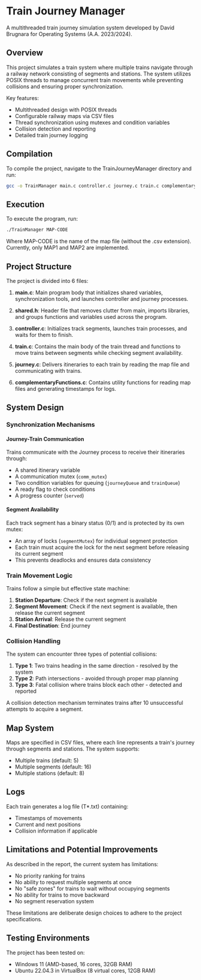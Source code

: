 # Train Journey Manager

A multithreaded train journey simulation system developed by David Brugnara for Operating Systems (A.A. 2023/2024).

## Overview

This project simulates a train system where multiple trains navigate through a railway network consisting of segments and stations. The system utilizes POSIX threads to manage concurrent train movements while preventing collisions and ensuring proper synchronization.

Key features:
- Multithreaded design with POSIX threads
- Configurable railway maps via CSV files
- Thread synchronization using mutexes and condition variables
- Collision detection and reporting
- Detailed train journey logging

## Compilation

To compile the project, navigate to the TrainJourneyManager directory and run:

```bash
gcc -o TrainManager main.c controller.c journey.c train.c complementaryFunctions.c shared.h -pthread
```

## Execution

To execute the program, run:

```bash
./TrainManager MAP-CODE
```

Where MAP-CODE is the name of the map file (without the .csv extension). Currently, only MAP1 and MAP2 are implemented.

## Project Structure

The project is divided into 6 files:

1. **main.c**: Main program body that initializes shared variables, synchronization tools, and launches controller and journey processes.

2. **shared.h**: Header file that removes clutter from main, imports libraries, and groups functions and variables used across the program.

3. **controller.c**: Initializes track segments, launches train processes, and waits for them to finish.

4. **train.c**: Contains the main body of the train thread and functions to move trains between segments while checking segment availability.

5. **journey.c**: Delivers itineraries to each train by reading the map file and communicating with trains.

6. **complementaryFunctions.c**: Contains utility functions for reading map files and generating timestamps for logs.

## System Design

### Synchronization Mechanisms

#### Journey-Train Communication
Trains communicate with the Journey process to receive their itineraries through:
- A shared itinerary variable
- A communication mutex (`comm_mutex`)
- Two condition variables for queuing (`journeyQueue` and `trainQueue`)
- A ready flag to check conditions
- A progress counter (`served`)

#### Segment Availability
Each track segment has a binary status (0/1) and is protected by its own mutex:
- An array of locks (`segmentMutex`) for individual segment protection
- Each train must acquire the lock for the next segment before releasing its current segment
- This prevents deadlocks and ensures data consistency

### Train Movement Logic

Trains follow a simple but effective state machine:
1. **Station Departure**: Check if the next segment is available
2. **Segment Movement**: Check if the next segment is available, then release the current segment
3. **Station Arrival**: Release the current segment
4. **Final Destination**: End journey

### Collision Handling

The system can encounter three types of potential collisions:
1. **Type 1**: Two trains heading in the same direction - resolved by the system
2. **Type 2**: Path intersections - avoided through proper map planning
3. **Type 3**: Fatal collision where trains block each other - detected and reported

A collision detection mechanism terminates trains after 10 unsuccessful attempts to acquire a segment.

## Map System

Maps are specified in CSV files, where each line represents a train's journey through segments and stations. The system supports:
- Multiple trains (default: 5)
- Multiple segments (default: 16)
- Multiple stations (default: 8)

## Logs

Each train generates a log file (T*.txt) containing:
- Timestamps of movements
- Current and next positions
- Collision information if applicable

## Limitations and Potential Improvements

As described in the report, the current system has limitations:
- No priority ranking for trains
- No ability to request multiple segments at once
- No "safe zones" for trains to wait without occupying segments
- No ability for trains to move backward
- No segment reservation system

These limitations are deliberate design choices to adhere to the project specifications.

## Testing Environments

The project has been tested on:
- Windows 11 (AMD-based, 16 cores, 32GB RAM)
- Ubuntu 22.04.3 in VirtualBox (8 virtual cores, 12GB RAM)
